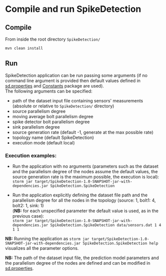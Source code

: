 # Compile and run SpikeDetection

## Compile
From inside the root directory `SpikeDetection/`

`mvn clean install`

## Run
SpikeDetection application can be run passing some arguments (if no command line argument is provided then default values defined in [sd.properties](https://github.com/alefais/storm-applications/blob/master/SpikeDetection/src/main/resources/spikedetection/sd.properties) and [Constants](https://github.com/alefais/storm-applications/tree/master/SpikeDetection/src/main/java/Constants) package are used). <br> The following arguments can be specified:<ul><li>path of the dataset input file containing sensors' measurements (absolute or relative to `SpikeDetection/` directory)</li><li>source parallelism degree</li><li>moving average bolt parallelism degree</li><li>spike detector bolt parallelism degree</li><li>sink parallelism degree</li><li>source generation rate (default -1, generate at the max possible rate)</li><li>topology name (default SpikeDetection)</li><li>execution mode (default local)</li></ul>

### Execution examples:
* Run the application with no arguments (parameters such as the dataset and the parallelism degree of the nodes assume the default values, the source generation rate is the maximum possible, the execution is local): <br> `storm jar target/SpikeDetection-1.0-SNAPSHOT-jar-with-dependencies.jar SpikeDetection.SpikeDetection`

* Run the application explicitly defining the dataset file path and the parallelism degree for all the nodes in the topology (source: 1, bolt1: 4, bolt2: 1, sink: 1) <br> (<b>NB:</b> for each unspecified parameter the default value is used, as in the previous case): <br> `storm jar target/SpikeDetection-1.0-SNAPSHOT-jar-with-dependencies.jar SpikeDetection.SpikeDetection data/sensors.dat 1 4 1 1`

<b>NB:</b> Running the application as `storm jar target/SpikeDetection-1.0-SNAPSHOT-jar-with-dependencies.jar SpikeDetection.SpikeDetection help` visualizes all the parameter options.

<b>NB:</b> The path of the dataset input file, the prediction model parameters and the parallelism degree of the nodes are defined and can be modified in [sd.properties](https://github.com/alefais/storm-applications/blob/master/SpikeDetection/src/main/resources/spikedetection/sd.properties).